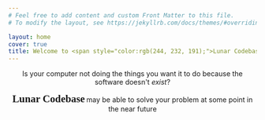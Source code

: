 ```yaml
---
# Feel free to add content and custom Front Matter to this file.
# To modify the layout, see https://jekyllrb.com/docs/themes/#overriding-theme-defaults

layout: home
cover: true
title: Welcome to <span style="color:rgb(244, 232, 191);">Lunar Codebase</span>
---
```


<p style="text-align: center;">Is your computer not doing the things you want it to do because the software doesn't <i>exist</i>? </p>

<p style="text-align: center;"><b> <span style="font-family:EB Garamond;font-size:1.3rem">Lunar Codebase</span> </b> may be able to solve your problem at some point in the near future</p>



